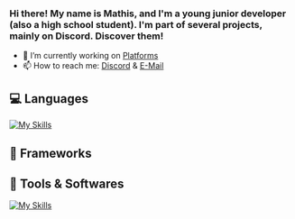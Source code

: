 ### Hi there! My name is Mathis, and I'm a young junior developer (also a high school student). I'm part of several projects, mainly on Discord. Discover them!


- 🔭 I’m currently working on [Platforms](https://neldox.tech)
- 📫 How to reach me: [Discord](https://discord.com/users/938588350942707783) & [E-Mail](mailto:contact@neldox.tech)

## 💻 Languages
[![My Skills](https://skillicons.dev/icons?i=html,css,js,scss)](https://skillicons.dev)

## 🧰 Frameworks

## 🔨 Tools & Softwares

[![My Skills](https://skillicons.dev/icons?i=vscode,idea,figma,heroku,aws)](https://skillicons.dev)
